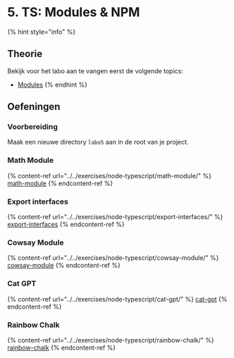 # 5. TS: Modules & NPM

{% hint style="info" %}
## Theorie

Bekijk voor het labo aan te vangen eerst de volgende topics:

* [Modules](../../nodejs-+-typescript/modules.md)
{% endhint %}

## Oefeningen

### Voorbereiding

Maak een nieuwe directory `labo5` aan in de root van je project.

### Math Module

{% content-ref url="../../exercises/node-typescript/math-module/" %}
[math-module](../../exercises/node-typescript/math-module/)
{% endcontent-ref %}

### Export interfaces

{% content-ref url="../../exercises/node-typescript/export-interfaces/" %}
[export-interfaces](../../exercises/node-typescript/export-interfaces/)
{% endcontent-ref %}

### Cowsay Module

{% content-ref url="../../exercises/node-typescript/cowsay-module/" %}
[cowsay-module](../../exercises/node-typescript/cowsay-module/)
{% endcontent-ref %}

### Cat GPT

{% content-ref url="../../exercises/node-typescript/cat-gpt/" %}
[cat-gpt](../../exercises/node-typescript/cat-gpt/)
{% endcontent-ref %}

### Rainbow Chalk

{% content-ref url="../../exercises/node-typescript/rainbow-chalk/" %}
[rainbow-chalk](../../exercises/node-typescript/rainbow-chalk/)
{% endcontent-ref %}
